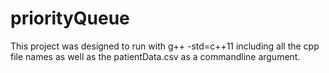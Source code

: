 # priorityQueue

This project was designed to run with g++ -std=c++11 including all the cpp file names as well as the patientData.csv as a commandline argument.
